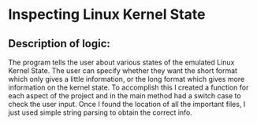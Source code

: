 # Inspecting Linux Kernel State

## Description of logic:
The program tells the user about various states of the emulated Linux Kernel State. The user can specify whether they want the short format which only gives a little information, or the long format which gives more information on the kernel state. To accomplish this I created a function for each aspect of the project and in the main method had a switch case to check the user input. Once I found the location of all the important files, I just used simple string parsing to obtain the correct info.
